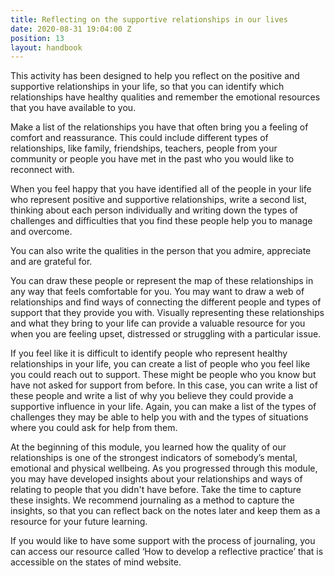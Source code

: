 ```yaml
---
title: Reflecting on the supportive relationships in our lives
date: 2020-08-31 19:04:00 Z
position: 13
layout: handbook
---
```


This activity has been designed to help you reflect on the positive and supportive relationships in your life, so that you can identify which relationships have healthy qualities and remember the emotional resources that you have available to you. 

Make a list of the relationships you have that often bring you a feeling of comfort and reassurance. This could include different types of relationships, like family, friendships, teachers, people from your community or people you have met in the past who you would like to reconnect with. 

When you feel happy that you have identified all of the people in your life who represent positive and supportive relationships, write a second list, thinking about each person individually and writing down the types of challenges and difficulties that you find these people help you to manage and overcome. 

You can also write the qualities in the person that you admire, appreciate and are grateful for.  

You can draw these people or represent the map of these relationships in any way that feels comfortable for you. You may want to draw a web of relationships and find ways of connecting the different people and types of support that they provide you with. Visually representing these relationships and what they bring to your life can provide a valuable resource for you when you are feeling upset, distressed or struggling with a particular issue. 

If you feel like it is difficult to identify people who represent healthy relationships in your life, you can create a list of people who you feel like you could reach out to support. These might be people who you know but have not asked for support from before. In this case, you can write a list of these people and write a list of why you believe they could provide a supportive influence in your life. Again, you can make a list of the types of challenges they may be able to help you with and the types of situations where you could ask for help from them.  

At the beginning of this module, you learned how the quality of our relationships is one of the strongest indicators of somebody’s mental, emotional and physical wellbeing. As you progressed through this module, you may have developed insights about your relationships and ways of relating to people that you didn't have before. Take the time to capture these insights. We recommend journaling as a method to capture the insights, so that you can reflect back on the notes later and keep them as a resource for your future learning. 

If you would like to have some support with the process of journaling, you can access our resource called ‘How to develop a reflective practice’ that is accessible on the states of mind website.
